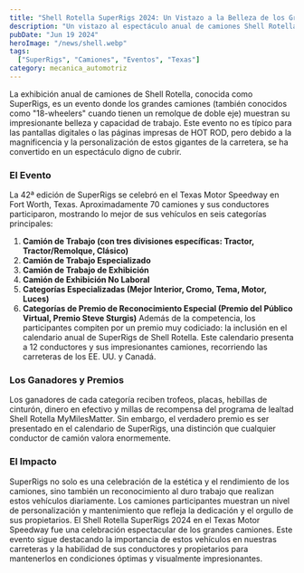 ```yaml
---
title: "Shell Rotella SuperRigs 2024: Un Vistazo a la Belleza de los Grandes Camiones en Texas"
description: "Un vistazo al espectáculo anual de camiones Shell Rotella SuperRigs 2024 en el Texas Motor Speedway, donde los grandes camiones muestran su belleza y rendimiento"
pubDate: "Jun 19 2024"
heroImage: "/news/shell.webp"
tags:
  ["SuperRigs", "Camiones", "Eventos", "Texas"]
category: mecanica_automotriz
---
```

La exhibición anual de camiones de Shell Rotella, conocida como SuperRigs, es un evento donde los grandes camiones (también conocidos como "18-wheelers" cuando tienen un remolque de doble eje) muestran su impresionante belleza y capacidad de trabajo. Este evento no es típico para las pantallas digitales o las páginas impresas de HOT ROD, pero debido a la magnificencia y la personalización de estos gigantes de la carretera, se ha convertido en un espectáculo digno de cubrir.
### El Evento
La 42ª edición de SuperRigs se celebró en el Texas Motor Speedway en Fort Worth, Texas. Aproximadamente 70 camiones y sus conductores participaron, mostrando lo mejor de sus vehículos en seis categorías principales:
1. **Camión de Trabajo (con tres divisiones específicas: Tractor, Tractor/Remolque, Clásico)**
2. **Camión de Trabajo Especializado**
3. **Camión de Trabajo de Exhibición**
4. **Camión de Exhibición No Laboral**
5. **Categorías Especializadas (Mejor Interior, Cromo, Tema, Motor, Luces)**
6. **Categorías de Premio de Reconocimiento Especial (Premio del Público Virtual, Premio Steve Sturgis)**
Además de la competencia, los participantes compiten por un premio muy codiciado: la inclusión en el calendario anual de SuperRigs de Shell Rotella. Este calendario presenta a 12 conductores y sus impresionantes camiones, recorriendo las carreteras de los EE. UU. y Canadá.
### Los Ganadores y Premios
Los ganadores de cada categoría reciben trofeos, placas, hebillas de cinturón, dinero en efectivo y millas de recompensa del programa de lealtad Shell Rotella MyMilesMatter. Sin embargo, el verdadero premio es ser presentado en el calendario de SuperRigs, una distinción que cualquier conductor de camión valora enormemente.
### El Impacto
SuperRigs no solo es una celebración de la estética y el rendimiento de los camiones, sino también un reconocimiento al duro trabajo que realizan estos vehículos diariamente. Los camiones participantes muestran un nivel de personalización y mantenimiento que refleja la dedicación y el orgullo de sus propietarios.
El Shell Rotella SuperRigs 2024 en el Texas Motor Speedway fue una celebración espectacular de los grandes camiones. Este evento sigue destacando la importancia de estos vehículos en nuestras carreteras y la habilidad de sus conductores y propietarios para mantenerlos en condiciones óptimas y visualmente impresionantes.

